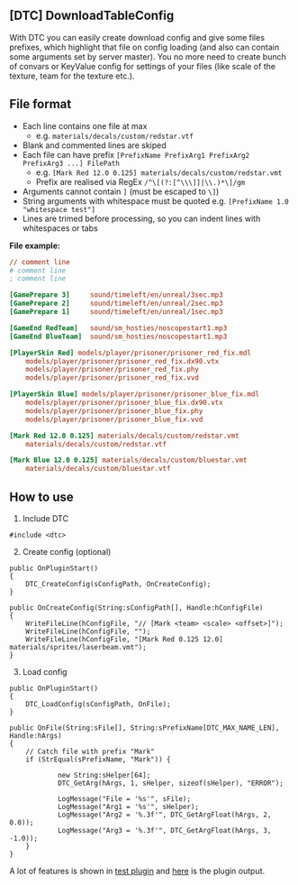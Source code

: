 ## [DTC] DownloadTableConfig

With DTC you can easily create download config and give some files prefixes, which highlight that file on config loading (and also can contain some arguments set by server master). You no more need to create bunch of convars or KeyValue config for settings of your files (like scale of the texture, team for the texture etc.).


## File format

- Each line contains one file at max
  - e.g. `materials/decals/custom/redstar.vtf` 
- Blank and commented lines are skiped
- Each file can have prefix `[PrefixName PrefixArg1 PrefixArg2 PrefixArg3 ...] FilePath`
  - e.g. `[Mark Red 12.0 0.125] materials/decals/custom/redstar.vmt`
  - Prefix are realised via RegEx `/^\[(?:[^\\\]]|\\.)*\]/gm`
- Arguments cannot contain `]` (must be escaped to `\]`)
- String arguments with whitespace must be quoted e.g. `[PrefixName 1.0 "whitespace test"]`
- Lines are trimed before processing, so you can indent lines with whitespaces or tabs

**File example:**
```INI
// comment line
# comment line
; comment line

[GamePrepare 3] 	sound/timeleft/en/unreal/3sec.mp3
[GamePrepare 2] 	sound/timeleft/en/unreal/2sec.mp3
[GamePrepare 1] 	sound/timeleft/en/unreal/1sec.mp3

[GameEnd RedTeam]   sound/sm_hosties/noscopestart1.mp3
[GameEnd BlueTeam] 	sound/sm_hosties/noscopestart1.mp3

[PlayerSkin Red] models/player/prisoner/prisoner_red_fix.mdl
	models/player/prisoner/prisoner_red_fix.dx90.vtx
	models/player/prisoner/prisoner_red_fix.phy
	models/player/prisoner/prisoner_red_fix.vvd

[PlayerSkin Blue] models/player/prisoner/prisoner_blue_fix.mdl
	models/player/prisoner/prisoner_blue_fix.dx90.vtx
	models/player/prisoner/prisoner_blue_fix.phy
	models/player/prisoner/prisoner_blue_fix.vvd

[Mark Red 12.0 0.125] materials/decals/custom/redstar.vmt
	materials/decals/custom/redstar.vtf

[Mark Blue 12.0 0.125] materials/decals/custom/bluestar.vmt
	materials/decals/custom/bluestar.vtf
```

## How to use
1. Include DTC
  ```SourcePawn
#include <dtc>
  ```

2. Create config (optional)
  ```SourcePawn
 public OnPluginStart()
 {
  	  DTC_CreateConfig(sConfigPath, OnCreateConfig);
 }

 public OnCreateConfig(String:sConfigPath[], Handle:hConfigFile)
 {
  	  WriteFileLine(hConfigFile, "// [Mark <team> <scale> <offset>]");
  	  WriteFileLine(hConfigFile, "");
  	  WriteFileLine(hConfigFile, "[Mark Red 0.125 12.0] materials/sprites/laserbeam.vmt");
 }
  ```

3. Load config
  ```Sourcepawn
 public OnPluginStart()
 {
  	  DTC_LoadConfig(sConfigPath, OnFile);
 }
 
 public OnFile(String:sFile[], String:sPrefixName[DTC_MAX_NAME_LEN], Handle:hArgs)
 {
  	  // Catch file with prefix "Mark"
  	  if (StrEqual(sPrefixName, "Mark")) {
	
  	    	  new String:sHelper[64];
  	    	  DTC_GetArg(hArgs, 1, sHelper, sizeof(sHelper), "ERROR");
	
  	    	  LogMessage("File = '%s'", sFile);
  	    	  LogMessage("Arg1 = '%s'", sHelper);
  	    	  LogMessage("Arg2 = '%.3f'", DTC_GetArgFloat(hArgs, 2, 0.0));
  	    	  LogMessage("Arg3 = '%.3f'", DTC_GetArgFloat(hArgs, 3, -1.0));
  	  }
 }
  ```
A lot of features is shown in [test plugin](https://github.com/KissLick/DownloadTableConfig/blob/master/addons/sourcemod/scripting/DTC_Test.sp) and [here](https://github.com/KissLick/DownloadTableConfig/blob/master/addons/sourcemod/logs/test_log.cfg) is the plugin output.
